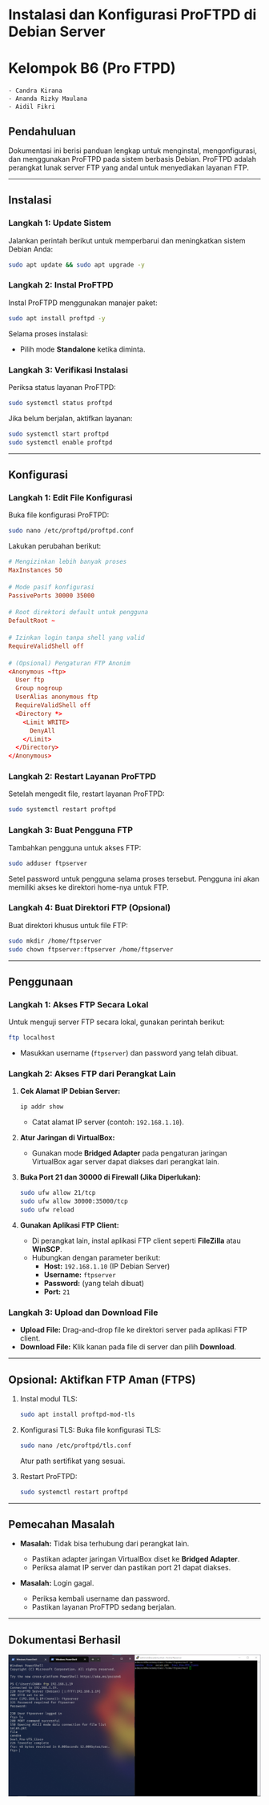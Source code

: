 # **Instalasi dan Konfigurasi ProFTPD di Debian Server**

# Kelompok B6 (Pro FTPD)
    - Candra Kirana
    - Ananda Rizky Maulana
    - Aidil Fikri

## **Pendahuluan**
Dokumentasi ini berisi panduan lengkap untuk menginstal, mengonfigurasi, dan menggunakan ProFTPD pada sistem berbasis Debian. ProFTPD adalah perangkat lunak server FTP yang andal untuk menyediakan layanan FTP.

---

## **Instalasi**

### **Langkah 1: Update Sistem**
Jalankan perintah berikut untuk memperbarui dan meningkatkan sistem Debian Anda:
```bash
sudo apt update && sudo apt upgrade -y
```

### **Langkah 2: Instal ProFTPD**
Instal ProFTPD menggunakan manajer paket:
```bash
sudo apt install proftpd -y
```

Selama proses instalasi:
- Pilih mode **Standalone** ketika diminta.

### **Langkah 3: Verifikasi Instalasi**
Periksa status layanan ProFTPD:
```bash
sudo systemctl status proftpd
```

Jika belum berjalan, aktifkan layanan:
```bash
sudo systemctl start proftpd
sudo systemctl enable proftpd
```

---

## **Konfigurasi**

### **Langkah 1: Edit File Konfigurasi**
Buka file konfigurasi ProFTPD:
```bash
sudo nano /etc/proftpd/proftpd.conf
```

Lakukan perubahan berikut:
```conf
# Mengizinkan lebih banyak proses
MaxInstances 50

# Mode pasif konfigurasi
PassivePorts 30000 35000

# Root direktori default untuk pengguna
DefaultRoot ~

# Izinkan login tanpa shell yang valid
RequireValidShell off

# (Opsional) Pengaturan FTP Anonim
<Anonymous ~ftp>
  User ftp
  Group nogroup
  UserAlias anonymous ftp
  RequireValidShell off
  <Directory *>
    <Limit WRITE>
      DenyAll
    </Limit>
  </Directory>
</Anonymous>
```

### **Langkah 2: Restart Layanan ProFTPD**
Setelah mengedit file, restart layanan ProFTPD:
```bash
sudo systemctl restart proftpd
```

### **Langkah 3: Buat Pengguna FTP**
Tambahkan pengguna untuk akses FTP:
```bash
sudo adduser ftpserver
```

Setel password untuk pengguna selama proses tersebut. Pengguna ini akan memiliki akses ke direktori home-nya untuk FTP.

### **Langkah 4: Buat Direktori FTP (Opsional)**
Buat direktori khusus untuk file FTP:
```bash
sudo mkdir /home/ftpserver
sudo chown ftpserver:ftpserver /home/ftpserver
```

---

## **Penggunaan**

### **Langkah 1: Akses FTP Secara Lokal**
Untuk menguji server FTP secara lokal, gunakan perintah berikut:
```bash
ftp localhost
```
- Masukkan username (`ftpserver`) dan password yang telah dibuat.

### **Langkah 2: Akses FTP dari Perangkat Lain**
1. **Cek Alamat IP Debian Server:**
   ```bash
   ip addr show
   ```
   - Catat alamat IP server (contoh: `192.168.1.10`).

2. **Atur Jaringan di VirtualBox:**
   - Gunakan mode **Bridged Adapter** pada pengaturan jaringan VirtualBox agar server dapat diakses dari perangkat lain.

3. **Buka Port 21 dan 30000 di Firewall (Jika Diperlukan):**
   ```bash
   sudo ufw allow 21/tcp
   sudo ufw allow 30000:35000/tcp
   sudo ufw reload
   ```

4. **Gunakan Aplikasi FTP Client:**
   - Di perangkat lain, instal aplikasi FTP client seperti **FileZilla** atau **WinSCP**.
   - Hubungkan dengan parameter berikut:
     - **Host:** `192.168.1.10` (IP Debian Server)
     - **Username:** `ftpserver`
     - **Password:** (yang telah dibuat)
     - **Port:** `21`

### **Langkah 3: Upload dan Download File**
- **Upload File:** Drag-and-drop file ke direktori server pada aplikasi FTP client.
- **Download File:** Klik kanan pada file di server dan pilih **Download**.

---

## **Opsional: Aktifkan FTP Aman (FTPS)**
1. Instal modul TLS:
   ```bash
   sudo apt install proftpd-mod-tls
   ```

2. Konfigurasi TLS:
   Buka file konfigurasi TLS:
   ```bash
   sudo nano /etc/proftpd/tls.conf
   ```
   Atur path sertifikat yang sesuai.

3. Restart ProFTPD:
   ```bash
   sudo systemctl restart proftpd
   ```

---

## **Pemecahan Masalah**
- **Masalah:** Tidak bisa terhubung dari perangkat lain.
  - Pastikan adapter jaringan VirtualBox diset ke **Bridged Adapter**.
  - Periksa alamat IP server dan pastikan port 21 dapat diakses.

- **Masalah:** Login gagal.
  - Periksa kembali username dan password.
  - Pastikan layanan ProFTPD sedang berjalan.

---

## **Dokumentasi Berhasil**
![Dokumentasi Berhasil](image.png)

